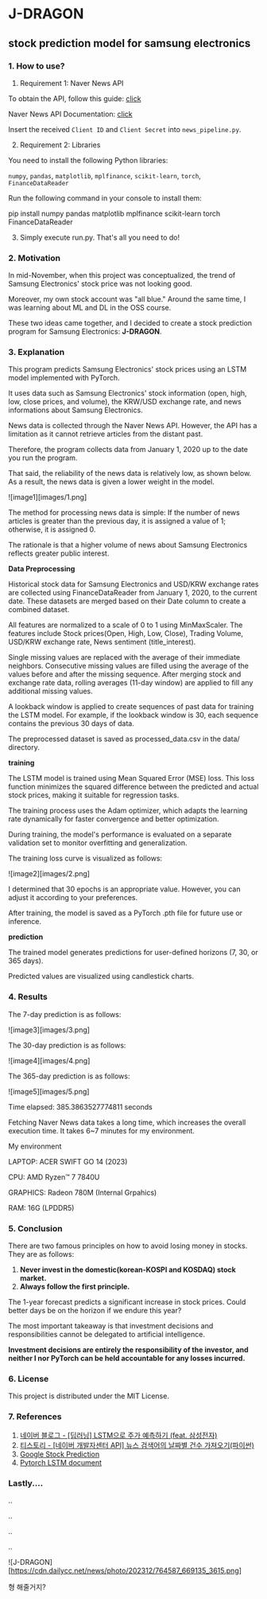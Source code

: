 # J-DRAGON
## stock prediction model for samsung electronics

### 1. How to use?
1. Requirement 1: Naver News API

To obtain the API, follow this guide: [click](https://yenpa.tistory.com/2#google_vignette)

Naver News API Documentation: [click](https://developers.naver.com/docs/serviceapi/search/news/news.md)

Insert the received `Client ID` and `Client Secret` into `news_pipeline.py`.

2. Requirement 2: Libraries

You need to install the following Python libraries:

`numpy`, `pandas`, `matplotlib`, `mplfinance`, `scikit-learn`, `torch`, `FinanceDataReader`

Run the following command in your console to install them:

pip install numpy pandas matplotlib mplfinance scikit-learn torch FinanceDataReader

3. Simply execute run.py. That's all you need to do!


### 2. Motivation
In mid-November, when this project was conceptualized, the trend of Samsung Electronics' stock price was not looking good.

Moreover, my own stock account was "all blue." Around the same time, I was learning about ML and DL in the OSS course.

These two ideas came together, and I decided to create a stock prediction program for Samsung Electronics: **J-DRAGON**.


### 3. Explanation
This program predicts Samsung Electronics' stock prices using an LSTM model implemented with PyTorch.

It uses data such as Samsung Electronics' stock information (open, high, low, close prices, and volume), the KRW/USD exchange rate, and news informations about Samsung Electronics.

News data is collected through the Naver News API. However, the API has a limitation as it cannot retrieve articles from the distant past.

Therefore, the program collects data from January 1, 2020 up to the date you run the program.

That said, the reliability of the news data is relatively low, as shown below. As a result, the news data is given a lower weight in the model.

![image1][images/1.png]

The method for processing news data is simple: If the number of news articles is greater than the previous day, it is assigned a value of 1; otherwise, it is assigned 0.

The rationale is that a higher volume of news about Samsung Electronics reflects greater public interest.

**Data Preprocessing**

Historical stock data for Samsung Electronics and USD/KRW exchange rates are collected using FinanceDataReader from January 1, 2020, to the current date. These datasets are merged based on their Date column to create a combined dataset.

All features are normalized to a scale of 0 to 1 using MinMaxScaler. The features include Stock prices(Open, High, Low, Close), Trading Volume, USD/KRW exchange rate, News sentiment (title_interest).

Single missing values are replaced with the average of their immediate neighbors. Consecutive missing values are filled using the average of the values before and after the missing sequence. After merging stock and exchange rate data, rolling averages (11-day window) are applied to fill any additional missing values.

A lookback window is applied to create sequences of past data for training the LSTM model. For example, if the lookback window is 30, each sequence contains the previous 30 days of data.

The preprocessed dataset is saved as processed_data.csv in the data/ directory.

**training**

The LSTM model is trained using Mean Squared Error (MSE) loss. This loss function minimizes the squared difference between the predicted and actual stock prices, making it suitable for regression tasks.

The training process uses the Adam optimizer, which adapts the learning rate dynamically for faster convergence and better optimization.

During training, the model's performance is evaluated on a separate validation set to monitor overfitting and generalization.

The training loss curve is visualized as follows:

![image2][images/2.png]

I determined that 30 epochs is an appropriate value. However, you can adjust it according to your preferences.

After training, the model is saved as a PyTorch .pth file for future use or inference.

**prediction**

The trained model generates predictions for user-defined horizons (7, 30, or 365 days).

Predicted values are visualized using candlestick charts.


### 4. Results
The 7-day prediction is as follows:

![image3][images/3.png]

The 30-day prediction is as follows:

![image4][images/4.png]

The 365-day prediction is as follows:

![image5][images/5.png]

Time elapsed: 385.3863527774811 seconds

Fetching Naver News data takes a long time, which increases the overall execution time. It takes 6~7 minutes for my environment.

My environment

LAPTOP: ACER SWIFT GO 14 (2023)

CPU: AMD Ryzen™ 7 7840U

GRAPHICS: Radeon 780M (Internal Grpahics)

RAM: 16G (LPDDR5)

### 5. Conclusion
There are two famous principles on how to avoid losing money in stocks. They are as follows:
1. **Never invest in the domestic(korean-KOSPI and KOSDAQ) stock market.**
2. **Always follow the first principle.**

The 1-year forecast predicts a significant increase in stock prices. Could better days be on the horizon if we endure this year?

The most important takeaway is that investment decisions and responsibilities cannot be delegated to artificial intelligence.

**Investment decisions are entirely the responsibility of the investor, and neither I nor PyTorch can be held accountable for any losses incurred.**


### 6. License
This project is distributed under the MIT License.

### 7. References
1. [네이버 블로그 - [딥러닝] LSTM으로 주가 예측하기 (feat. 삼성전자)](https://m.blog.naver.com/snowstormaw/222837950137)
2. [티스토리 - [네이버 개발자센터 API] 뉴스 검색어의 날짜별 건수 가져오기(파이썬)](https://yenpa.tistory.com/6)
3. [Google Stock Prediction](https://www.kaggle.com/datasets/shreenidhihipparagi/google-stock-prediction)
4. [Pytorch LSTM document](https://pytorch.org/docs/stable/generated/torch.nn.LSTM.html)

### **Lastly....**
..

..

..

..

![J-DRAGON][https://cdn.dailycc.net/news/photo/202312/764587_669135_3615.png]

형 해줄거지?

